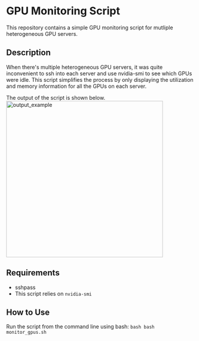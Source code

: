 # GPU Monitoring Script

This repository contains a simple GPU monitoring script for mutliple heterogeneous GPU servers.

## Description

When there's multiple heterogeneous GPU servers, it was quite inconvenient to ssh into each server and use nvidia-smi to see which GPUs were idle.
This script simplifies the process by only displaying the utilization and memory information for all the GPUs on each server.

The output of the script is shown below.
<img width="419" alt="output_example" src="https://github.com/mit2400/Monitor-multi-GPU-servers/assets/16743362/8670cbff-2ba1-4b5b-9f3c-4b4e50f84012">

## Requirements

- sshpass
- This script relies on `nvidia-smi`

## How to Use

Run the script from the command line using bash:
    ```bash
    bash monitor_gpus.sh
    ```
